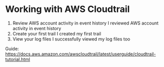 #  Working with AWS Cloudtrail

1. Review AWS account activity in event history
I reviewed AWS account activity in event history 
2. Create your first trail
I created my first trail 
3. View your log files
I successfully viewed my log files too



Guide:
https://docs.aws.amazon.com/awscloudtrail/latest/userguide/cloudtrail-tutorial.html
